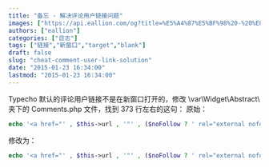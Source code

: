 ```yaml
---
title: "备忘 - 解决评论用户链接问题"
images: ["https://api.eallion.com/og?title=%E5%A4%87%E5%BF%98%20-%20%E8%A7%A3%E5%86%B3%E8%AF%84%E8%AE%BA%E7%94%A8%E6%88%B7%E9%93%BE%E6%8E%A5%E9%97%AE%E9%A2%98"]
authors: ["eallion"]
categories: ["日志"]
tags: ["链接","新窗口","target","blank"]
draft: false
slug: "cheat-comment-user-link-solution"
date: "2015-01-23 16:34:00"
lastmod: "2015-01-23 16:34:00"
---
```


Typecho 默认的评论用户链接不是在新窗口打开的，修改 \var\Widget\Abstract\ 夹下的 Comments.php 文件，找到 373 行左右的这句：
原始：

```php
echo '<a href="' , $this->url , '"' , ($noFollow ? ' rel="external nofollow"' : NULL) , '>' , $this->author , '</a>';
```

修改为：

```php
echo '<a href="' , $this->url , '"' , ($noFollow ? ' rel="external nofollow"' : NULL) , ' target="_blank">' , $this->author , '</a>';
```
